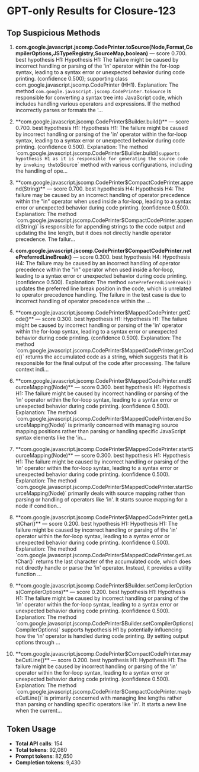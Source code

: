 # GPT-only Results for Closure-123

## Top Suspicious Methods

1. **com.google.javascript.jscomp.CodePrinter.toSource(Node,Format,CompilerOptions,JSTypeRegistry,SourceMap,boolean)** — score 0.700. best hypothesis H1: Hypothesis H1: The failure might be caused by incorrect handling or parsing of the 'in' operator within the for-loop syntax, leading to a syntax error or unexpected behavior during code printing. (confidence 0.500); supporting class com.google.javascript.jscomp.CodePrinter (HH1).
    Explanation: The method `com.google.javascript.jscomp.CodePrinter.toSource` is responsible for converting a syntax tree into JavaScript code, which includes handling various operators and expressions. If the method incorrectly parses or formats the '...

2. **com.google.javascript.jscomp.CodePrinter$Builder.build()** — score 0.700. best hypothesis H1: Hypothesis H1: The failure might be caused by incorrect handling or parsing of the 'in' operator within the for-loop syntax, leading to a syntax error or unexpected behavior during code printing. (confidence 0.500).
    Explanation: The method `com.google.javascript.jscomp.CodePrinter$Builder.build()` supports hypothesis H1 as it is responsible for generating the source code by invoking the `toSource` method with various configurations, including the handling of ope...

3. **com.google.javascript.jscomp.CodePrinter$CompactCodePrinter.append(String)** — score 0.700. best hypothesis H4: Hypothesis H4: The failure may be caused by an incorrect handling of operator precedence within the "in" operator when used inside a for-loop, leading to a syntax error or unexpected behavior during code printing. (confidence 0.500).
    Explanation: The method `com.google.javascript.jscomp.CodePrinter$CompactCodePrinter.append(String)` is responsible for appending strings to the code output and updating the line length, but it does not directly handle operator precedence. The failur...

4. **com.google.javascript.jscomp.CodePrinter$CompactCodePrinter.notePreferredLineBreak()** — score 0.300. best hypothesis H4: Hypothesis H4: The failure may be caused by an incorrect handling of operator precedence within the "in" operator when used inside a for-loop, leading to a syntax error or unexpected behavior during code printing. (confidence 0.500).
    Explanation: The method `notePreferredLineBreak()` updates the preferred line break position in the code, which is unrelated to operator precedence handling. The failure in the test case is due to incorrect handling of operator precedence within the ...

5. **com.google.javascript.jscomp.CodePrinter$MappedCodePrinter.getCode()** — score 0.300. best hypothesis H1: Hypothesis H1: The failure might be caused by incorrect handling or parsing of the 'in' operator within the for-loop syntax, leading to a syntax error or unexpected behavior during code printing. (confidence 0.500).
    Explanation: The method `com.google.javascript.jscomp.CodePrinter$MappedCodePrinter.getCode()` returns the accumulated code as a string, which suggests that it is responsible for the final output of the code after processing. The failure context indi...

6. **com.google.javascript.jscomp.CodePrinter$MappedCodePrinter.endSourceMapping(Node)** — score 0.300. best hypothesis H1: Hypothesis H1: The failure might be caused by incorrect handling or parsing of the 'in' operator within the for-loop syntax, leading to a syntax error or unexpected behavior during code printing. (confidence 0.500).
    Explanation: The method `com.google.javascript.jscomp.CodePrinter$MappedCodePrinter.endSourceMapping(Node)` is primarily concerned with managing source mapping positions rather than parsing or handling specific JavaScript syntax elements like the 'in...

7. **com.google.javascript.jscomp.CodePrinter$MappedCodePrinter.startSourceMapping(Node)** — score 0.300. best hypothesis H1: Hypothesis H1: The failure might be caused by incorrect handling or parsing of the 'in' operator within the for-loop syntax, leading to a syntax error or unexpected behavior during code printing. (confidence 0.500).
    Explanation: The method `com.google.javascript.jscomp.CodePrinter$MappedCodePrinter.startSourceMapping(Node)` primarily deals with source mapping rather than parsing or handling of operators like 'in'. It starts source mapping for a node if condition...

8. **com.google.javascript.jscomp.CodePrinter$MappedCodePrinter.getLastChar()** — score 0.200. best hypothesis H1: Hypothesis H1: The failure might be caused by incorrect handling or parsing of the 'in' operator within the for-loop syntax, leading to a syntax error or unexpected behavior during code printing. (confidence 0.500).
    Explanation: The method `com.google.javascript.jscomp.CodePrinter$MappedCodePrinter.getLastChar()` returns the last character of the accumulated code, which does not directly handle or parse the 'in' operator. Instead, it provides a utility function ...

9. **com.google.javascript.jscomp.CodePrinter$Builder.setCompilerOptions(CompilerOptions)** — score 0.200. best hypothesis H1: Hypothesis H1: The failure might be caused by incorrect handling or parsing of the 'in' operator within the for-loop syntax, leading to a syntax error or unexpected behavior during code printing. (confidence 0.500).
    Explanation: The method `com.google.javascript.jscomp.CodePrinter$Builder.setCompilerOptions(CompilerOptions)` supports hypothesis H1 by potentially influencing how the 'in' operator is handled during code printing. By setting output options through ...

10. **com.google.javascript.jscomp.CodePrinter$CompactCodePrinter.maybeCutLine()** — score 0.200. best hypothesis H1: Hypothesis H1: The failure might be caused by incorrect handling or parsing of the 'in' operator within the for-loop syntax, leading to a syntax error or unexpected behavior during code printing. (confidence 0.500).
    Explanation: The method `com.google.javascript.jscomp.CodePrinter$CompactCodePrinter.maybeCutLine()` is primarily concerned with managing line lengths rather than parsing or handling specific operators like 'in'. It starts a new line when the current...


## Token Usage

- **Total API calls**: 154
- **Total tokens**: 92,080
- **Prompt tokens**: 82,650
- **Completion tokens**: 9,430
